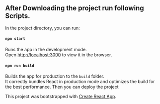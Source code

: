 

## After Downloading the project run following Scripts.

In the project directory, you can run:
#### `npm start`

Runs the app in the development mode.<br />
Open [http://localhost:3000](http://localhost:3000) to view it in the browser.

#### `npm run build`

Builds the app for production to the `build` folder.<br />
It correctly bundles React in production mode and optimizes the build for the best performance.
Then you can deploy the project


This project was bootstrapped with [Create React App](https://github.com/facebook/create-react-app).
